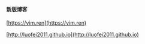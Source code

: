 #### 新版博客

[https://vim.ren](https://vim.ren)

[http://luofei2011.github.io](http://luofei2011.github.io)
